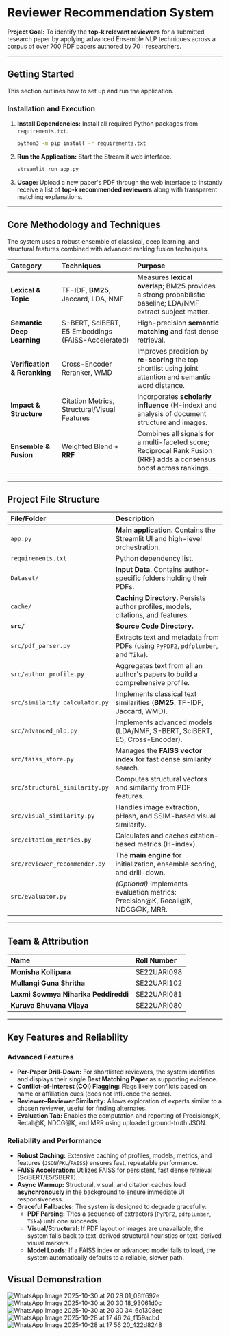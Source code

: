 # Reviewer Recommendation System

**Project Goal:** To identify the **top-k relevant reviewers** for a submitted research paper by applying advanced Ensemble NLP techniques across a corpus of over 700 PDF papers authored by 70+ researchers.

---

## Getting Started

This section outlines how to set up and run the application.

### Installation and Execution

1.  **Install Dependencies:** Install all required Python packages from `requirements.txt`.

    ```bash
    python3 -m pip install -r requirements.txt
    ```

2.  **Run the Application:** Start the Streamlit web interface.

    ```bash
    streamlit run app.py
    ```

3.  **Usage:** Upload a new paper's PDF through the web interface to instantly receive a list of **top-k recommended reviewers** along with transparent matching explanations.

---

## Core Methodology and Techniques

The system uses a robust ensemble of classical, deep learning, and structural features combined with advanced ranking fusion techniques.

| Category | Techniques | Purpose |
| :--- | :--- | :--- |
| **Lexical & Topic** | TF-IDF, **BM25**, Jaccard, LDA, NMF | Measures **lexical overlap**; BM25 provides a strong probabilistic baseline; LDA/NMF extract subject matter. |
| **Semantic Deep Learning** | S-BERT, SciBERT, E5 Embeddings (FAISS-Accelerated) | High-precision **semantic matching** and fast dense retrieval. |
| **Verification & Reranking** | Cross-Encoder Reranker, WMD | Improves precision by **re-scoring** the top shortlist using joint attention and semantic word distance. |
| **Impact & Structure** | Citation Metrics, Structural/Visual Features | Incorporates **scholarly influence** (H-index) and analysis of document structure and images. |
| **Ensemble & Fusion** | Weighted Blend + **RRF** | Combines all signals for a multi-faceted score; Reciprocal Rank Fusion (RRF) adds a consensus boost across rankings. |

---

## Project File Structure

| File/Folder | Description |
| :--- | :--- |
| `app.py` | **Main application.** Contains the Streamlit UI and high-level orchestration. |
| `requirements.txt` | Python dependency list. |
| `Dataset/` | **Input Data.** Contains author-specific folders holding their PDFs. |
| `cache/` | **Caching Directory.** Persists author profiles, models, citations, and features. |
| **`src/`** | **Source Code Directory.** |
| `src/pdf_parser.py` | Extracts text and metadata from PDFs (using `PyPDF2`, `pdfplumber`, and `Tika`). |
| `src/author_profile.py` | Aggregates text from all an author's papers to build a comprehensive profile. |
| `src/similarity_calculator.py` | Implements classical text similarities (**BM25**, TF-IDF, Jaccard, WMD). |
| `src/advanced_nlp.py` | Implements advanced models (LDA/NMF, S-BERT, SciBERT, E5, Cross-Encoder). |
| `src/faiss_store.py` | Manages the **FAISS vector index** for fast dense similarity search. |
| `src/structural_similarity.py` | Computes structural vectors and similarity from PDF features. |
| `src/visual_similarity.py` | Handles image extraction, pHash, and SSIM-based visual similarity. |
| `src/citation_metrics.py` | Calculates and caches citation-based metrics (H-index). |
| `src/reviewer_recommender.py` | The **main engine** for initialization, ensemble scoring, and drill-down. |
| `src/evaluator.py` | *(Optional)* Implements evaluation metrics: Precision@K, Recall@K, NDCG@K, MRR. |

---

## Team & Attribution

| Name | Roll Number |
| :--- | :--- |
| **Monisha Kollipara** | SE22UARI098 |
| **Mullangi Guna Shritha** | SE22UARI102 |
| **Laxmi Sowmya Niharika Peddireddi** | SE22UARI081 |
| **Kuruva Bhuvana Vijaya** | SE22UARI080 |

---

## Key Features and Reliability

### Advanced Features

* **Per-Paper Drill-Down:** For shortlisted reviewers, the system identifies and displays their single **Best Matching Paper** as supporting evidence.
* **Conflict-of-Interest (COI) Flagging:** Flags likely conflicts based on name or affiliation cues (does not influence the score).
* **Reviewer–Reviewer Similarity:** Allows exploration of experts similar to a chosen reviewer, useful for finding alternates.
* **Evaluation Tab:** Enables the computation and reporting of Precision@K, Recall@K, NDCG@K, and MRR using uploaded ground-truth JSON.

### Reliability and Performance

* **Robust Caching:** Extensive caching of profiles, models, metrics, and features (`JSON`/`PKL`/`FAISS`) ensures fast, repeatable performance.
* **FAISS Acceleration:** Utilizes FAISS for persistent, fast dense retrieval (SciBERT/E5/SBERT).
* **Async Warmup:** Structural, visual, and citation caches load **asynchronously** in the background to ensure immediate UI responsiveness.
* **Graceful Fallbacks:** The system is designed to degrade gracefully:
    * **PDF Parsing:** Tries a sequence of extractors (`PyPDF2`, `pdfplumber`, `Tika`) until one succeeds.
    * **Visual/Structural:** If PDF layout or images are unavailable, the system falls back to text-derived structural heuristics or text-derived visual markers.
    * **Model Loads:** If a FAISS index or advanced model fails to load, the system automatically defaults to a reliable, slower path.

## Visual Demonstration
![WhatsApp Image 2025-10-30 at 20 28 01_06ff692e](https://github.com/user-attachments/assets/6fe193fe-d127-417d-ad1d-6e869b3bd539)
![WhatsApp Image 2025-10-30 at 20 30 18_93061d0c](https://github.com/user-attachments/assets/fa44617e-96e5-4e44-9928-d6c9f530f22a)
![WhatsApp Image 2025-10-30 at 20 30 34_6c1308ee](https://github.com/user-attachments/assets/86ec5de5-e95a-4c45-8a88-918d526704ff)
![WhatsApp Image 2025-10-28 at 17 46 24_f159acbd](https://github.com/user-attachments/assets/374fa11a-15fc-4ba5-8122-52bc863b700a)
![WhatsApp Image 2025-10-28 at 17 56 20_422d8248](https://github.com/user-attachments/assets/8351e231-e9f0-4302-9c00-fcb2ccce39b4)





